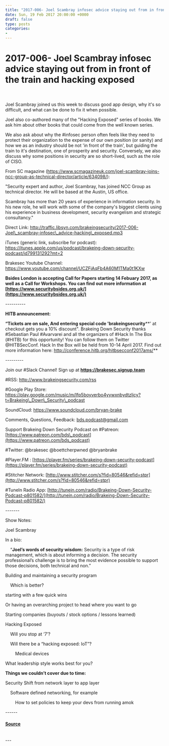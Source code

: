 ```yaml
---
title: "2017-006- Joel Scambray infosec advice staying out from in front of the train and hacking exposed"
date: Sun, 19 Feb 2017 20:00:00 +0000
draft: false
type: posts
categories: 
- 
---
```

# 2017-006- Joel Scambray infosec advice staying out from in front of the train and hacking exposed

<br/>

<br/>
Joel Scambray joined us this week to discuss good app design, why it's so difficult, and what can be done to fix it when possible.

Joel also co-authored many of the "Hacking Exposed" series of books. We ask him about other books that could come from the well known series.

We also ask about why the #infosec person often feels like they need to protect their organization to the expense of our own position (or sanity) and how we as an industry should be not 'in front of the train', but guiding the train to it's destination, one of prosperity and security. Conversely, we also discuss why some positions in security are so short-lived, such as the role of CISO.

From SC magazine (https://www.scmagazineuk.com/joel-scambray-joins-ncc-group-as-technical-director/article/634098/):

"Security expert and author, Joel Scambray, has joined NCC Group as technical director. He will be based at the Austin, US office.

Scambray has more than 20 years of experience in information security. In his new role, he will work with some of the company's biggest clients using his experience in business development, security evangelism and strategic consultancy."

Direct Link: http://traffic.libsyn.com/brakeingsecurity/2017-006-Joel\_scambray-infosec\_advice-hacking\_exposed.mp3

iTunes (generic link, subscribe for podcast):  https://itunes.apple.com/us/podcast/brakeing-down-security-podcast/id799131292?mt=2

Brakesec Youtube Channel: https://www.youtube.com/channel/UCZFjAqFb4A60M1TMa0t1KXw

**Bsides London is accepting Call for Papers starting 14 Febuary 2017, as well as a Call for Workshops. You can find out more information at [https://www.securitybsides.org.uk/](https://www.securitybsides.org.uk/)**

\----------

**HITB announcement:**

**“Tickets are on sale, And entering special code 'brakeingsecurity****' at checkout gets you a 10% discount". Brakeing Down Security thanks #Sebastian Paul #Avarvarei and all the organizers of #Hack In The Box (#HITB) for this opportunity! You can follow them on Twitter @HITBSecConf. Hack In the Box will be held from 10-14 April 2017. Find out more information here: http://conference.hitb.org/hitbsecconf2017ams/**  

\---------

Join our #Slack Channel! Sign up at **https://brakesec.signup.team**  
  
#RSS: http://www.brakeingsecurity.com/rss  
  
#Google Play Store: https://play.google.com/music/m/Ifp5boyverbo4yywxnbydtzljcy?t=Brakeing\_Down\_Security\_podcast

SoundCloud: https://www.soundcloud.com/bryan-brake

Comments, Questions, Feedback: [bds.podcast@gmail.com](mailto:bds.podcast@gmail.com)

Support Brakeing Down Security Podcast on #Patreon: [https://www.patreon.com/bds\_podcast](https://www.patreon.com/bds_podcast)

#Twitter: @brakesec @boettcherpwned @bryanbrake

#Player.FM : [https://player.fm/series/brakeing-down-security-podcast](https://player.fm/series/brakeing-down-security-podcast)

#Stitcher Network: [http://www.stitcher.com/s?fid=80546&refid=stpr](http://www.stitcher.com/s?fid=80546&refid=stpr)

#TuneIn Radio App: [http://tunein.com/radio/Brakeing-Down-Security-Podcast-p801582/](http://tunein.com/radio/Brakeing-Down-Security-Podcast-p801582/)

\-------

Show Notes:

Joel Scambray

In a bio:

    “**Joel’s words of security wisdom:** Security is a type of risk management, which is about informing a decision. The security professional’s challenge is to bring the most evidence possible to support those decisions, both technical and non.”

Building and maintaining a security program

    Which is better?

starting with a few quick wins

Or having an overarching project to head where you want to go

Starting companies (buyouts / stock options / lessons learned)

Hacking Exposed

    Will you stop at ‘7’?

    Will there be a “hacking exposed: IoT”?

        Medical devices

What leadership style works best for you?

**Things we couldn’t cover due to time:**

Security Shift from network layer to app layer

    Software defined networking, for example

        How to set policies to keep your devs from running amok

\------

#### [Source](http://brakeingsecurity.com/2016-006-joel-scambray-infosec-advice-staying-out-from-in-front-of-the-train-and-hacking-exposed)

<br/>
---
